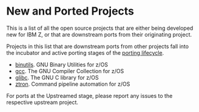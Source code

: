 # New and Ported Projects
This is a list of all the open source projects that are either being developed new
for IBM Z, or that are downstream ports from their originating project.

Projects in this list that are downstream ports from other projects fall into the
incubator and active porting stages of the [porting lifecycle](./porting_lifecycle.md).

- [binutils](./binutils/README.md).  GNU Binary Utilities for z/OS
- [gcc](./gcc/README.md).  The GNU Compiler Collection for z/OS
- [glibc](./glibc/README.md).  The GNU C library for z/OS
- [ztron](./ztron/README.md).  Command pipeline automation for z/OS

For ports at the Upstreamed stage, please report any issues to the respective upstream
project.
